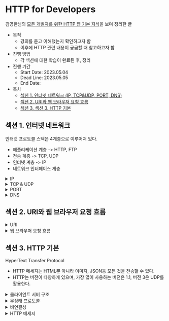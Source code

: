 # HTTP for Developers
김영한님의 [모든 개발자를 위한 HTTP 웹 기본 지식](https://www.inflearn.com/course/http-%EC%9B%B9-%EB%84%A4%ED%8A%B8%EC%9B%8C%ED%81%AC)을 보며 정리한 글

* 목적
  * 강의를 듣고 이해했는지 확인하고자 함
  * 이후에 HTTP 관련 내용이 궁금할 때 참고하고자 함
* 진행 방법
  * 각 섹션에 대한 학습이 완료된 후, 정리
* 진행 기간
  * Start Date: 2023.05.04
  * Dead Line: 2023.05.05
  * End Date: 
* 목차
  * [섹션 1. 인터넷 네트워크 (IP, TCP&UDP, PORT, DNS)](#섹션-1-인터넷-네트워크)
  * [섹션 2. URI와 웹 브라우저 요청 흐름](#섹션-2-URI와-웹-브라우저-요청-흐름)
  * [섹션 3. 섹션 3. HTTP 기본](#섹션-3-HTTP-기본)

## 섹션 1. 인터넷 네트워크

인터넷 프로토콜 스택은 4계층으로 이루어져 있다.
* 애플리케이션 계층 -> HTTP, FTP
* 전송 계층 -> TCP, UDP
* 인터넷 계층 -> IP
* 네트워크 인터페이스 계층

<details>
<summary>IP</summary>

### Internet Protocol, 인터넷이 통하는 네트워크에서 정보를 통신할 때 사용하는 규약
* 지정한 IP 주소에 데이터를 전달
* 패킷이라는 통신 단위로 데이터를 전달
  * IP 패킷에는 출발지 IP 및 목적지 IP의 정보를 포함하고 있다. 
* IP 프로토콜는 3가지의 한계를 가지고 있다. 이 한계를 해결해주는 것이 TCP
  * 한계 1: 비연결성
    * 패킷을 받을 대상이 없거나 받을 수 없는 상태여도 패킷이 전송된다.
  * 한계 2: 비신뢰성
    * 중간에 패킷이 사라지거나 패킷의 순서가 꼬여도 이에 대한 고려가 되지 않는다.
  * 한계 3 프로그램 구분:
    * 같은 IP를 사용하는 서버에서 통신하는 애플리케이션이 둘 이상일 때의 상황이 고려되지 않는다.

```
* 패킷
  * 패킷이란, 네트워크에서 데이터 전달에 형식화된 블록이다.
  * 제어정보 + 사용자 데이터로 구성된다. 
  * 더 자세한 내용은 Computer Network 정리 시에 작성
```

</details>

<details>
 <summary>TCP & UDP</summary>
 
 ### Transition Control Protocol
 * TCP 세그먼트
   * 출발지 PORT, 목적지 PORT, 전송 제어, 순서, 검증 정보 ... 등등 IP에서의 한계를 보완하는 정보들이 추가되어 있다.
 * TCP 특징
   * 연결지향 - 3 way handshake (가상 연결)
     1. 클라 -> 서버 (sync 날림)
     2. 서버 -> 클라 (ack + sync 날림)
     3. 클라 -> 서버 (ack 날림)
       * sync: 접속 요청
       * ack : 요청 수락
   * 데이터 전달 보증
      * 데이터가 전달을 받으면 전달 받았다는 정보를 다시 전달
   * 순서 보장
      * 패킷 순서에 대한 정보를 가지고 있어서, 순서대로 들어오지 않을 시에 재전송하도록 함.
 
 ### User Datagram Protocol
*  IP와 거의 같다. + PORT + 체크섬(메세지 제대로 왔는지 검증하는 데이터) 정도만 추가
* 애플리케이션에서 추가 작업이 필요
</details>


<details>
 <summary>PORT</summary>
 
 ### PORT
 TCP / IP 패킷 = IP 패킷 + TCP 세그먼트, 출발지 및 도착지에 대한 포트정보는 TCP 세그먼트에 들어있다.
 
 같은 IP 주소에서 여러 애플리케이션을 사용할 때, 프로세스를 구분하기 위해서 사용된다.
 
 `IP주소 -> 주소, Port -> 아파트 호수` 정도로 비유를 들 수 있다.
</details>


<details>
 <summary>DNS</summary>
 
 ### Domain Name System
 * IP는 기억하기 어렵고, 변경될 가능성이 있다.
 * 이를 해결하기 위해 DNS 사용.
 * DNS 서버에는 `도메인 명 - IP 주소` 정보가 있어 DNS 서버에서 도메인 명으로 도메인 IP 주소를 알 수 있다.
</details>


## 섹션 2. URI와 웹 브라우저 요청 흐름

<details>
 <summary>URI</summary>
 
 ### Uniform Resource Identifier
 * 인터넷자원을 나타내는 고유 식별자로, 각 자원에 대한 URI는 유일해야 한다.
   * 이때 자원이란, URI로 식별할 수 있는 모든 것으로, html 외에도 구분할 수 있는 모든 것을 의미한다.
 * URI의 하위 개념으로 URL (Locator)과 URN (Name)이 있다.
   * URL은 자원의 위치, URN은 자원의 이름 그자체로, 대부분 URL만 사용한다.
   * URN이 사용되지 않는 이유는, 이름 - 자원 메핑이 모두 되어있어야 한다는 단점이 있기 때문이다.
 * URL 문법`scheme://[userinfo@]host[:port][/path][?query][#fragement]`
   * scheme: 주로 프로토콜을 사용 (어떤 방식으로 자원에 접근할 것인가, http, https, ftp...), http->80, https->443 포트 사용, 포트는 생략 가능
   * userinfo: URL에 사용자정보 포함해서 인증, 거의 사용 X
   * host: 호스트명, 도메인명 또는 IP주소 직접 사용 가능
   * PORT: 접속 포트, 일반적으로 생략
   * path: 리소스 경로, 계층적 경로
   * query: `key=value`형태, ?로 시작 &로 추가 가능, query parameter, query string(값이 string 자료형으로 넘어가기 때문)으로 불림
   * fragment: html 내부 북마크 등에 사용, 서버에 전달 X
 </details>
 
 <details>
 <summary>웹 브라우저 요청 흐름</summary>
 예시 URL: https://www.google.com/search?q=hello&hl=ko
 
 1. `www.google.com` -> DNS 조회해서 IP주소 찾음
 2. HTTP 요청 메세지 생성
 ```
 GET /search?q=hello&hl=ko HTTP/1.1
 Host:www.google.com
 ```
 3. HTTP 메세지 전송
```
a. 웹 브라우저가 메세지 생성
b. SOCKET 라이브러리를 통해 전달
c. TCP/IP 패킷 생성, HTTP 메세지 포함
```
 4. 구글 서버에 요청 패킷 도착 및 응답 메세지 생성
```
HTTP/1.1 200 OK
Content-Type: text/html;charset=UTF-8
 Content-Length: 3423
 
 <html>
  ...
```
 </details>

## 섹션 3. HTTP 기본
HyperText Transfer Protocol

* HTTP 메세지는 HTML뿐 아니라 이미지, JSON등 모든 것을 전송할 수 있다.
* HTTP는 버전이 다양하게 있으며, 가장 많이 사용하는 버전은 1.1, 버전 3은 UDP를 활용한다.

<details>
 <summary>클라이언트 서버 구조</summary>

Request Response 구조, 클라이언트는 요청을 보내고 응답을 대기한다. 서버는 요청에 대한 결과를 만들어서 응답한다.
</details>

<details>
 <summary>무상태 프로토콜</summary>

<strong>서버가 클라이언트의 상태를 보존하지 않아야 한다.</strong>

클라이언트가 추가 데이터를 전송해야한다는 단점이 있지만, 서버 확장성이 높기 때문에 무상태 프로토콜을 지향해야 한다.

모든 것을 무상태로 설계가 불가능한 상황이 있다. 로그인이 대표적인 상황인데, 이때는 브라우저의 쿠기와 서버 세션을 사용해서 상태를 유지한다. <strong>하지만 상태 유지는 최소한만 사용해야 한다.</strong>
</details>

<details>
 <summary>비연결성</summary>
HTTP는 기본이 연결되지 않는 모델로, 서버 자원을 매우 효율적으로 사용할 수 있다.

하지만, TCP/IP 연결을 매번 맺어야 하니, 3way handshake을 매번 해야해서 시간 지연이 발생한다. 지금은 <strong>HTTP 지속 연결 (Persistent Connections)</strong>로 문제를 해결했으며, HTTP/2, HTTP/3에서 더 많은 최적화를 했다.

HTTP 지속 연결이란, 한번 연결이 되면 정해진 시간동안 계속 요청과 응답을 받는 것이다.
</details>

<details>
 <summary>HTTP 메세지</summary>
HTTP 메세지 구조는 다음과 같다.

* start-line 시작 라인:
  * 요청 메세지: HTTP 메서드, 요청 대상, HTTP 버전
  * 응답 메세지: HTTP 버전, HTTP 상태 코드, 이유 문구
* header 헤더
  * field-name : field-value (ex. Host: www.google.com & Content-Length: 3423)
  * HTTP 전송에 필요한 모든 부가정보를 담는다. (바디 내용, 바디 크기, 압축 인증, 등등..)
* 메세지 바디
  * 실제 전송할 데이터
* empty line 공백 라인 (CRLF)
* message body (메세지 바디)


</details>

